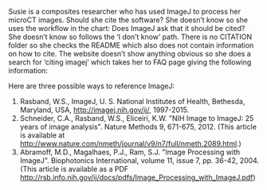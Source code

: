 Susie is a composites researcher who has used ImageJ to process her microCT images.  Should she cite the software?
She doesn’t know so she uses the workflow in the chart:
  Does ImageJ ask that it should be cited?
  She doesn’t know so follows the ‘I don’t know’ path.
  There is no CITATION folder so she checks the README which also does not contain information on how to cite.
  The website doesn’t show anything obvious so she does a search for ‘citing imagej’ which takes her to FAQ page giving the following information:

Here are three possible ways to reference ImageJ: 
1.	Rasband, W.S., ImageJ, U. S. National Institutes of Health, Bethesda, Maryland, USA, http://imagej.nih.gov/ij/, 1997-2015. 
2.	Schneider, C.A., Rasband, W.S., Eliceiri, K.W. "NIH Image to ImageJ: 25 years of image analysis". Nature Methods 9, 671-675, 2012. (This article is available at http://www.nature.com/nmeth/journal/v9/n7/full/nmeth.2089.html.) 
3.	Abramoff, M.D., Magalhaes, P.J., Ram, S.J. "Image Processing with ImageJ". Biophotonics International, volume 11, issue 7, pp. 36-42, 2004. (This article is available as a PDF http://rsb.info.nih.gov/ij/docs/pdfs/Image_Processing_with_ImageJ.pdf) 
